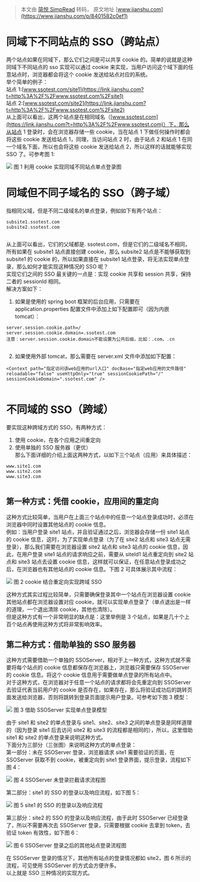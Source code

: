 > 本文由 [简悦 SimpRead](http://ksria.com/simpread/) 转码， 原文地址 [www.jianshu.com](https://www.jianshu.com/p/8401582c0ef1)

同域下不同站点的 SSO（跨站点）
=================

两个站点如果在同域下，那么它们之间是可以共享 cookie 的。简单的说就是这种同域下不同站点的 sso 实现可以通过 cookie 来实现，当用户访问这个域下面的任意站点时，浏览器都会将这个 cookie 发送给站点对应的系统。  
举个简单的例子：  
站点 1:[www.ssotest.com/site1](https://link.jianshu.com?t=http%3A%2F%2Fwww.ssotest.com%2Fsite1)  
站点 2:[www.ssotest.com/site2](https://link.jianshu.com?t=http%3A%2F%2Fwww.ssotest.com%2Fsite2)  
从上面可以看出，这两个站点是在相同域名（[www.ssotest.com](https://link.jianshu.com?t=http%3A%2F%2Fwww.ssotest.com)）下，那么从站点 1 登录时，会在浏览器存储一些 cookie，当在站点 1 下做任何操作时都会将这些 cookie 发送给站点 1，同理，当访问站点 2 时，由于站点 2 和站点 1 在同一个域名下面，所以也会将这些 cookie 发送给站点 2，所以这样的话就能够实现 SSO 了。可参考图 1:  

![](http://upload-images.jianshu.io/upload_images/10295193-e9c46afcbb0f3f03.png) 图 1 利用 cookie 实现同域不同站点单点登录图

同域但不同子域名的 SSO（跨子域）
==================

指相同父域，但是不同二级域名的单点登录，例如如下有两个站点：

```
subsite1.ssotest.com
subsite2.ssotest.com


```

从上面可以看出，它们的父域都是. ssotest.com，但是它们的二级域名不相同，所有如果在 subsite1 站点直接创建 cookie，那么 subsite2 站点是不能够获取到 subsite1 的 cookie 的，所以如果直接在 subsite1 站点登录，将无法实现单点登录，那么如何才能实现这种情况的 SSO 呢？  
实现它们之间的 SSO 最关键的一点是：实现 cookie 共享和 session 共享，保持二者的 sessionId 相同。  
解决方案如下：  
1. 如果是使用的 spring boot 框架的后台应用，只需要在 application.properties 配置文件中添加上如下配置即可（因为内嵌 tomcat）：

```
server.session.cookie.path=/
server.session.cookie.domain=.ssotest.com
注意：server.session.cookie.domain不能设置为公共后缀，比如：.com，.cn


```

2. 如果使用外部 tomcat，那么需要在 server.xml 文件中添加如下配置：

```
<Context path="指定访问该web应用的url入口" docBase="指定web应用的文件路径" reloadable="false" useHttpOnly="true" sessionCookiePath="/" sessionCookieDomain=".ssotest.com" />


```

不同域的 SSO（跨域）
============

要实现这种跨域方式的 SSO，有两种方式：  
1. 使用 cookie，在各个应用之间重定向  
2. 使用单独的 SSO 服务器（更优）  
那么下面详细的介绍上面这两种方式，以如下三个站点（应用）来具体描述：

```
www.site1.com
www.site2.com
www.site3.com


```

第一种方式：凭借 cookie，应用间的重定向
-----------------------

这种方式比较简单，当用户在上面三个站点中的任意一个站点登录成功时，必须在浏览器中同时设置其他站点的 cookie 信息。  
例如：当用户登录 site1 站点，并且验证通过之后，浏览器会存储一份 site1 站点的 cookie 信息，这时，为了实现单点登录（为了在 site2 站点和 site3 站点无需登录），那么我们需要在浏览器设置 site2 站点和 site3 站点的 cookie 信息，因此，在用户登录 site1 站点的请求响应之前，需要从 siteId1 站点重定向到 site2 站点和 site3 站点去设置 cookie 信息，这样就可以保证，在任意站点登录成功之后，在浏览器也有其他站点的 cookie 信息。下图 2 可具体展示其中流程：

![](http://upload-images.jianshu.io/upload_images/10295193-3497fdefb1367d98.png) 图 2 cookie 结合重定向实现跨域 SSO

这种方式其实过程比较简单，只需要确保登录其中一个站点在浏览器设置 cookie 其他站点都在浏览器设置对应 cookie，就可以实现单点登录了（单点退出是一样的道理，一个退出清除 cookie，其他也清除）。  
但是这种方式有一个非常明显的缺点是：这里举例是 3 个站点，如果是几十个上百个站点再使用这种方式将非常影响效率。

第二种方式：借助单独的 SSO 服务器
-------------------

这种方式需要借助一个单独的 SSOServer，相对于上一种方式，这种方式就不需要将每个站点的 cookie 信息都保存在浏览器上，浏览器只需要保存 SSOServer 的 cookie 信息。将这个 cookie 信息用于需要做单点登录的所有站点中。  
对于这种方式，在浏览器对于任意一个站点的请求都将会先重定向到 SSOServer 去验证代表当前用户的 cookie 是否存在，如果存在，那么将验证成功后的跳转页面发送给浏览器，否则将跳转到登录页面提示用户登录。可参考如下图 3 模型：

![](http://upload-images.jianshu.io/upload_images/10295193-9763fdea6a1d8ed9.png) 图 3 借助 SSOServer 实现单点登录模型

由于 site1 和 site2 的单点登录与 site1、site2、site3 之间的单点登录是同样道理的（因为登录 site1 后去访问 site2 和 site3 的流程都是相同的），所以，这里借助 site1 和 site2 的单点登录来说明这种方式。  
下面分为三部分（三张图）来说明这种方式的单点登录：  
第一部分：未在 SSOServer 登录，浏览器请求 site1 需要验证的页面，在 SSOServer 获取不到 cookie，被重定向到 site1 登录界面，提示登录，流程如下图 4：

![](http://upload-images.jianshu.io/upload_images/10295193-73fc65dbd9af8515.png) 图 4 SSOServer 未登录拦截请求流程图

第二部分：site1 的 SSO 的登录以及响应流程，如下图 5：

![](http://upload-images.jianshu.io/upload_images/10295193-020248c9c5a7ae4c.png) 图 5 site1 的 SSO 的登录以及响应流程

第三部分：site2 的 SSO 的登录以及响应流程，由于此时 SSOServer 已经登录了，所以不需要再次去 SSOServer 登录，只需要根据 cookie 去拿到 token，去验证 token 有效性，如下图 6：

![](http://upload-images.jianshu.io/upload_images/10295193-194560cc312d183e.png) 图 6 SSOServer 登录之后的其他站点登录流程图

在 SSOServer 登录的情况下，其他所有站点的登录情况都如 site2，图 6 所示的流程，可见使用 SSOServer 的方式会方便许多。  
以上就是 SSO 三种情况的实现方式。